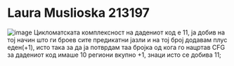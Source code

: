 # Laura Muslioska 213197
![image](https://github.com/LauraMuslioska/SI_2023_lab2_213197/assets/129580380/00d046db-c3d3-4219-934f-34b8066b25a1)
Цикломатската комплексност на дадениот код е 11, ја добив на тој начин што ги броев сите предикатни јазли и на тој број додавам плус еден(+1), исто така за да ја потврдам таа бројка од кога го нацртав CFG за дадениот код имаше 10 региони вкупно +1, знаци исто се добива 11;
